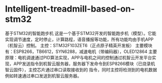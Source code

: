 # Intelligent-treadmill-based-on-stm32
基于STM32的智能跑步机
这是一个基于STM32开发的智能跑步机（模型）。它能实现调节速度，定时停止，计算路程，语音播报等功能，所有功能均由手机APP（机智云）控制。
主控：STM32F103ZET6（正点原子精英开发板）
主要模块有：ESP8266，TB6612，SYN6288，减速电机（带编码器），OLED12864
主要原理：电机调速通过PID算法实现，APP与电机之间的控制通过机智云开发平台实现，APP发送指令到机智云服务器，服务器下发命令到ESP8266模块（已烧录机智云固件），主控芯片通过串口读取接收到的
指令，同时主控将检测到的电机数据例如转速通过串口发送到机智云服务器。
